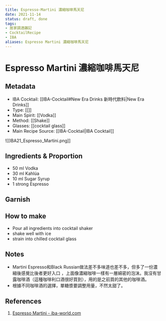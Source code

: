 ```yaml
---
title: Espresso-Martini 濃縮咖啡馬天尼
date: 2021-11-14
status: draft, done
tags: 
- 居家調酒雜記
- CocktailRecipe
- IBA
aliases: Espresso Martini 濃縮咖啡馬天尼
---
```

# Espresso Martini 濃縮咖啡馬天尼

## Metadata
- IBA Cocktail: [[IBA-Cocktail#New Era Drinks 新時代飲料|New Era Drinks]]
- Type: [[]]
- Main Spirit: [[Vodka]]
- Method: [[Shake]]
- Glasses: [[cocktail glass]]
- Main Recipe Source: [[IBA-Cocktail|IBA Cocktail]]

![[IBA21_Espresso_Martini.png]]

## Ingredients & Proportion
- 50 ml Vodka  
- 30 ml Kahlúa  
- 10 ml Sugar Syrup  
- 1 strong Espresso

## Garnish

## How to make
- Pour all ingredients into cocktail shaker
- shake well with ice
- strain into chilled cocktail glass

## Notes
- Martini Espresso和Black Russian做法差不多味道也差不多，但多了一份濃縮後感覺比後者更好入口 ，上面像濃縮咖啡一樣有一層綿密的泡沫。我沒有甘露咖啡酒（這種咖啡利口酒很好買到），用的是之前買的其他的咖啡酒。
- 根據不同咖啡酒的選擇，單糖漿要調整用量，不然太甜了。

## References
1. [Espresso Martini - iba-world.com](https://iba-world.com/espresso-martini/)